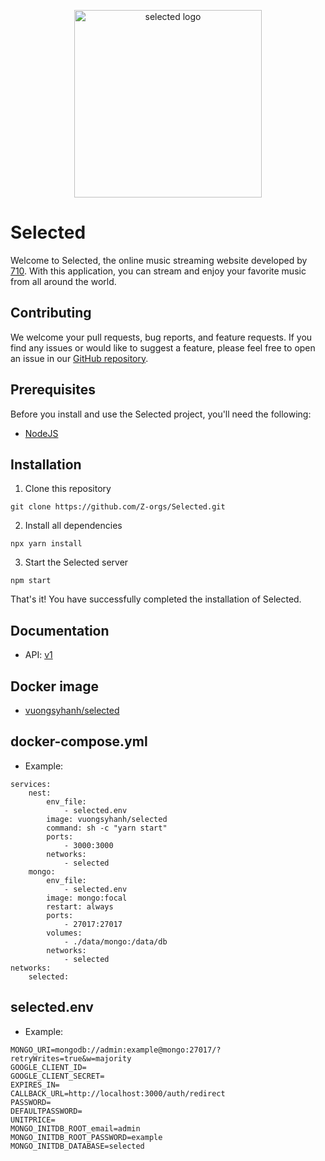 <p align="center">
  <a href="https://github.com/Z-orgs/Selected" target="blank"><img src="https://i.imgur.com/JjjgDjL.png" width="300" alt="selected logo" /></a>
</p>

# Selected

Welcome to Selected, the online music streaming website developed by [710](https://github.com/710x). With this application, you can stream and enjoy your favorite music from all around the world.

## Contributing

We welcome your pull requests, bug reports, and feature requests. If you find any issues or would like to suggest a feature, please feel free to open an issue in our [GitHub repository](https://github.com/Z-orgs/Selected).

## Prerequisites

Before you install and use the Selected project, you'll need the following:

- [NodeJS](https://nodejs.org/en/)

## Installation

1.  Clone this repository

```
git clone https://github.com/Z-orgs/Selected.git
```

2.  Install all dependencies

```
npx yarn install
```

3.  Start the Selected server

```
npm start
```

That's it! You have successfully completed the installation of Selected.

## Documentation

- API: [v1](https://documenter.getpostman.com/view/20764163/2s93RWMq5a)

## Docker image

- [vuongsyhanh/selected](https://hub.docker.com/r/vuongsyhanh/selected)

## docker-compose.yml

- Example:

```
services:
    nest:
        env_file:
            - selected.env
        image: vuongsyhanh/selected
        command: sh -c "yarn start"
        ports:
            - 3000:3000
        networks:
            - selected
    mongo:
        env_file:
            - selected.env
        image: mongo:focal
        restart: always
        ports:
            - 27017:27017
        volumes:
            - ./data/mongo:/data/db
        networks:
            - selected
networks:
    selected:
```

## selected.env

- Example:

```
MONGO_URI=mongodb://admin:example@mongo:27017/?retryWrites=true&w=majority
GOOGLE_CLIENT_ID=
GOOGLE_CLIENT_SECRET=
EXPIRES_IN=
CALLBACK_URL=http://localhost:3000/auth/redirect
PASSWORD=
DEFAULTPASSWORD=
UNITPRICE=
MONGO_INITDB_ROOT_email=admin
MONGO_INITDB_ROOT_PASSWORD=example
MONGO_INITDB_DATABASE=selected
```
